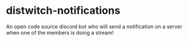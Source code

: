 # distwitch-notifications
An open code source discord bot who will send a notification on a server when one of the members is doing a stream!
